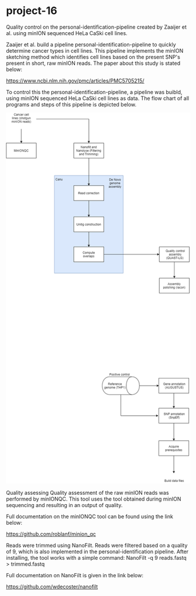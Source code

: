 # project-16
Quality control on the personal-identification-pipeline created by Zaaijer et al. using minION sequenced HeLa CaSki cell lines.

Zaaijer et al. build a pipeline personal-identification-pipeline to quickly determine cancer types in cell lines. This pipeline implements the minION sketching method which identifies cell lines based on the present SNP's present in short, raw minION reads. The paper about this study is stated below:

https://www.ncbi.nlm.nih.gov/pmc/articles/PMC5705215/

To control this the personal-identification-pipeline, a pipeline was buibld, using minION sequenced HeLa CaSki cell lines as data.
The flow chart of all programs and steps of this pipeline is depicted below.

![](flowchart_end_report.png)

Quality assessing 
Quality assessment of the raw minION reads was performed by minIONQC. This tool uses the tool obtained during minION sequencing and resulting in an output of quality. 

Full documentation on the minIONQC tool can be found using the link below:

https://github.com/roblanf/minion_qc

Reads were trimmed using NanoFilt. Reads were filtered based on a quality of 9, which is also implemented in the personal-identification pipeline. After installing, the tool works with a simple command: NanoFilt -q 9 reads.fastq > trimmed.fastq  

Full documentation on NanoFilt is given in the link below:

https://github.com/wdecoster/nanofilt






